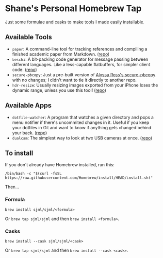 # Shane's Personal Homebrew Tap

Just some formulae and casks to make tools I made easily installable.

## Available Tools
* `paper`: A command-line tool for tracking references and compiling a finished academic paper from Markdown. ([repo](https://github.com/sjml/paper))
* `beschi`: A bit-packing code generator for message passing between different languages. Like a less-capable flatbuffers, for simpler client code. ([repo](https://github.com/sjml/beschi))
* `secure-pbcopy`: Just a pre-built version of [Alyssa Ross's secure-pbcopy](https://github.com/alyssais/secure-pbcopy) with no changes; I didn't want to tie it directly to another repo. 
* `hdr-resize`: Usually resizing images exported from your iPhone loses the dynamic range, unless you use this tool!  ([repo](https://github.com/sjml/hdr-resize))

## Available Apps
* `dotfile-watcher`: A program that watches a given directory and pops a menu notifier if there's uncommited changes in it. Useful if you keep your dotfiles in Git and want to know if anything gets changed behind your back. ([repo](https://github.com/sjml/DotfileWatcher))
* `dualcam`: The simplest way to look at two USB cameras at once. ([repo](https://github.com/sjml/DualCam))

## To install
If you don't already have Homebrew installed, run this:

```
/bin/bash -c "$(curl -fsSL https://raw.githubusercontent.com/Homebrew/install/HEAD/install.sh)"
```

Then...

### Formula
`brew install sjml/sjml/<formula>`

Or `brew tap sjml/sjml` and then `brew install <formula>`.

### Casks
`brew install --cask sjml/sjml/<cask>`

Or `brew tap sjml/sjml` and then `brew install --cask <cask>`.
